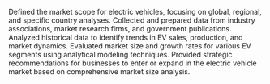 Defined the market scope for electric vehicles, focusing on global, regional, and specific country analyses.
Collected and prepared data from industry associations, market research firms, and government publications.
Analyzed historical data to identify trends in EV sales, production, and market dynamics.
Evaluated market size and growth rates for various EV segments using analytical modeling techniques.
Provided strategic recommendations for businesses to enter or expand in the electric vehicle market based on comprehensive market size analysis.
